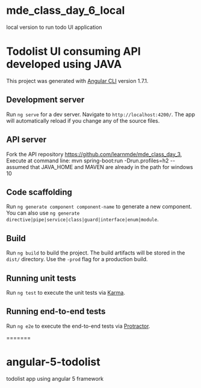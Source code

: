 # mde_class_day_6_local
local version to run todo UI application
# Todolist UI consuming API developed using JAVA

This project was generated with [Angular CLI](https://github.com/angular/angular-cli) version 1.7.1.

## Development server

Run `ng serve` for a dev server. Navigate to `http://localhost:4200/`. The app will automatically reload if you change any of the source files.
## API server 
Fork the API repository https://github.com/learnmde/mde_class_day_3,  
Execute at command line: mvn spring-boot:run -Drun.profiles=h2 
-- assumed that JAVA_HOME and MAVEN are already in the path for windows 10 

## Code scaffolding

Run `ng generate component component-name` to generate a new component. You can also use `ng generate directive|pipe|service|class|guard|interface|enum|module`.

## Build

Run `ng build` to build the project. The build artifacts will be stored in the `dist/` directory. Use the `-prod` flag for a production build.

## Running unit tests

Run `ng test` to execute the unit tests via [Karma](https://karma-runner.github.io).

## Running end-to-end tests

Run `ng e2e` to execute the end-to-end tests via [Protractor](http://www.protractortest.org/).

=======
# angular-5-todolist
todolist app using angular 5 framework
